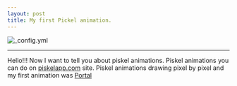 ```yaml
---
layout: post
title: My first Pickel animation.
---
```


![_config.yml](http://3.bp.blogspot.com/_JGgzOkYhIb0/TERsJEqQZkI/AAAAAAAAF5U/GbeR5npfUCE/s400/Megaman_retro_3D_by_cezkid.jpg)

__________________________________________________________________________________________________________________________
 
 
Hello!!! Now I want to tell you about piskel animations. 
Piskel animations you can do on [piskelapp.com](http://piskelapp.com/) site.
Piskel animations drawing pixel by pixel and my first animation was [Portal](http://www.piskelapp.com/p/agxzfnBpc2tlbC1hcHByEwsSBlBpc2tlbBiAgIDyjt68Cww/view)
